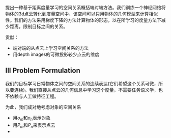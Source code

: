 提出一种基于距离度量学习的空间关系概括端对端方法。我们训练一个神经网络将物体的3d点云转化到度量空间中，该空间可以只用物体的几何模型来计算相似性。我们的方法采用梯度下降的方法计算物体的形态，以在所学习的度量方法下减少距离，限制目标之间的关系。

贡献：

- 端对端的从点云上学习空间关系的方法
- 用depth images的可微投影较少点云的维度


## III Problem Formulation

我们的目标学习日常物体之间的空间关系的连续表达(它们希望这个关系可微，所以要连续)。我们直接从点云的几何信息中学习这个度量，不需要任务语义学，也不依赖与人工做特征工程。

为此，我们成对地考虑对象的空间关系

- 用$o_m$和$o_n$表示对象
- 用$P_m$和$P_n$来表示点云
-
